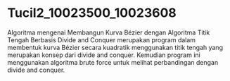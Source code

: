 # Tucil2_10023500_10023608
Algoritma mengenai Membangun Kurva Bézier dengan Algoritma Titik Tengah Berbasis Divide and Conquer merupakan program dalam membentuk kurva Bézier secara kuadratik menggunakan titik tengah yang merupakan konsep dari divide and conquer. Kemudian program ini menggunakan algoritma brute force untuk melihat perbandingan dengan divide and conquer.
